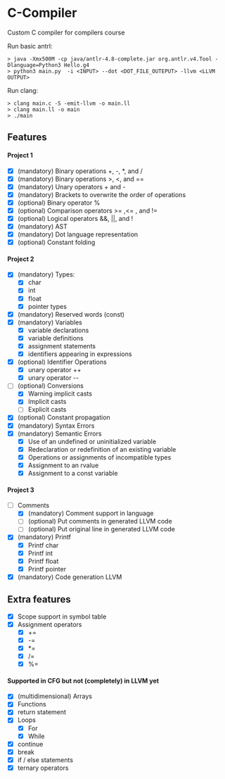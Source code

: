 # C-Compiler
Custom C compiler for compilers course

Run basic antrl: 

    > java -Xmx500M -cp java/antlr-4.8-complete.jar org.antlr.v4.Tool -Dlanguage=Python3 Hello.g4  
    > python3 main.py  -i <INPUT> --dot <DOT_FILE_OUTEPUT> -llvm <LLVM OUTPUT>
  
Run clang:
    
    > clang main.c -S -emit-llvm -o main.ll
    > clang main.ll -o main
    > ./main
    
## Features
#### Project 1
- [x] (mandatory) Binary operations +, -, *, and /
- [x] (mandatory) Binary operations >, <, and ==
- [x] (mandatory) Unary operators + and -
- [x] (mandatory) Brackets to overwrite the order of operations
- [x] (optional) Binary operator %
- [x] (optional) Comparison operators >= ,<= , and !=
- [x] (optional) Logical operators &&, ||, and !
- [x] (mandatory) AST
- [x] (mandatory) Dot language representation
- [x] (optional) Constant folding

#### Project 2
- [x] (mandatory) Types:
    - [x] char
    - [x] int
    - [x] float
    - [x] pointer types
- [x] (mandatory) Reserved words (const)
- [x] (mandatory) Variables
    - [x] variable declarations
    - [x] variable definitions
    - [x] assignment statements
    - [x] identifiers appearing in expressions
- [x] (optional) Identifier Operations 
    - [x] unary operator ++ 
    - [x] unary operator --
- [ ] (optional) Conversions
    - [x] Warning implicit casts
    - [x] Implicit casts
    - [ ] Explicit casts
- [x] (optional) Constant propagation
- [x] (mandatory) Syntax Errors
- [x] (mandatory) Semantic Errors
    - [x] Use of an undefined or uninitialized variable
    - [x] Redeclaration or redefinition of an existing variable
    - [x] Operations or assignments of incompatible types
    - [x] Assignment to an rvalue
    - [x] Assignment to a const variable

#### Project 3
- [ ] Comments
    - [x] (mandatory) Comment support in language
    - [ ] (optional) Put comments in generated LLVM code
    - [ ] (optional) Put original line in generated LLVM code
- [x] (mandatory) Printf
    - [x] Printf char
    - [x] Printf int
    - [x] Printf float
    - [x] Printf pointer
- [x] (mandatory) Code generation LLVM

## Extra features
- [x] Scope support in symbol table
- [x] Assignment operators
    - [x] +=
    - [x] -=
    - [x] *=
    - [x] /=
    - [x] %=

#### Supported in CFG but not (completely) in LLVM yet
- [x] (multidimensional) Arrays
- [x] Functions
- [x] return statement
- [x] Loops
    - [x] For
    - [x] While
- [x] continue
- [x] break
- [x] if / else statements
- [x] ternary operators
